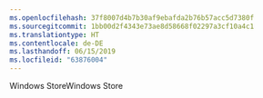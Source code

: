 ```yaml
---
ms.openlocfilehash: 37f8007d4b7b30af9ebafda2b76b57acc5d7380f
ms.sourcegitcommit: 1bb00d2f4343e73ae8d58668f02297a3cf10a4c1
ms.translationtype: HT
ms.contentlocale: de-DE
ms.lasthandoff: 06/15/2019
ms.locfileid: "63876004"
---
```

<span data-ttu-id="00cc2-101">Windows Store</span><span class="sxs-lookup"><span data-stu-id="00cc2-101">Windows Store</span></span>